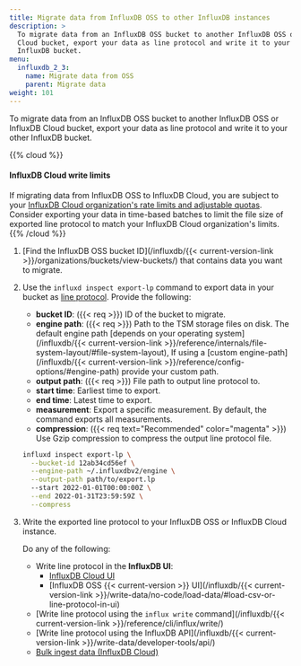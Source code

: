 ```yaml
---
title: Migrate data from InfluxDB OSS to other InfluxDB instances
description: >
  To migrate data from an InfluxDB OSS bucket to another InfluxDB OSS or InfluxDB
  Cloud bucket, export your data as line protocol and write it to your other
  InfluxDB bucket.
menu:
  influxdb_2_3:
    name: Migrate data from OSS
    parent: Migrate data
weight: 101
---
```


To migrate data from an InfluxDB OSS bucket to another InfluxDB OSS or InfluxDB
Cloud bucket, export your data as line protocol and write it to your other
InfluxDB bucket.

{{% cloud %}}
#### InfluxDB Cloud write limits
If migrating data from InfluxDB OSS to InfluxDB Cloud, you are subject to your
[InfluxDB Cloud organization's rate limits and adjustable quotas](/influxdb/cloud/account-management/limits/).
Consider exporting your data in time-based batches to limit the file size
of exported line protocol to match your InfluxDB Cloud organization's limits.
{{% /cloud %}}

1.  [Find the InfluxDB OSS bucket ID](/influxdb/{{< current-version-link >}}/organizations/buckets/view-buckets/)
    that contains data you want to migrate.
2.  Use the `influxd inspect export-lp` command to export data in your bucket as
    [line protocol](/influxdb/v2.2/reference/syntax/line-protocol/).
    Provide the following:

    - **bucket ID**: ({{< req >}}) ID of the bucket to migrate.
    - **engine path**: ({{< req >}}) Path to the TSM storage files on disk.
      The default engine path [depends on your operating system](/influxdb/{{< current-version-link >}}/reference/internals/file-system-layout/#file-system-layout),
      If using a [custom engine-path](/influxdb/{{< current-version-link >}}/reference/config-options/#engine-path)
      provide your custom path.
    - **output path**: ({{< req >}}) File path to output line protocol to.
    - **start time**: Earliest time to export.
    - **end time**: Latest time to export.
    - **measurement**: Export a specific measurement. By default, the command
      exports all measurements.
    - **compression**: ({{< req text="Recommended" color="magenta" >}})
      Use Gzip compression to compress the output line protocol file.

    ```sh
    influxd inspect export-lp \
      --bucket-id 12ab34cd56ef \
      --engine-path ~/.influxdbv2/engine \
      --output-path path/to/export.lp
      --start 2022-01-01T00:00:00Z \
      --end 2022-01-31T23:59:59Z \
      --compress
    ```

3.  Write the exported line protocol to your InfluxDB OSS or InfluxDB Cloud instance.
    
    Do any of the following:

    - Write line protocol in the **InfluxDB UI**:
        - [InfluxDB Cloud UI](/influxdb/cloud/write-data/no-code/load-data/#load-csv-or-line-protocol-in-ui)
        - [InfluxDB OSS {{< current-version >}} UI](/influxdb/{{< current-version-link >}}/write-data/no-code/load-data/#load-csv-or-line-protocol-in-ui)
    - [Write line protocol using the `influx write` command](/influxdb/{{< current-version-link >}}/reference/cli/influx/write/)
    - [Write line protocol using the InfluxDB API](/influxdb/{{< current-version-link >}}/write-data/developer-tools/api/)
    - [Bulk ingest data (InfluxDB Cloud)](/influxdb/cloud/write-data/bulk-ingest-cloud/)
